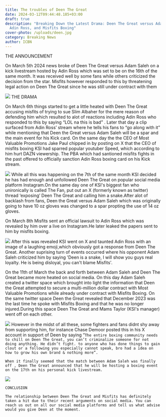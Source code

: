 ```yaml
---
title: The troubles of Deen The Great
date: 2024-03-12T09:44:48.185+03:00
draft: true
description: "Breaking Down the Latest Drama: Deen The Great versus Adam Saleh,
  Adin Ross, and Misfits Boxing"
cover-photo: /uploads/deen.jpg
category: Breaking News
author: ICBN
---
```

THE ANNOUNCEMENT

On March 5th 2024 news broke of Deen The Great versus Adam Saleh on a kick livestream hosted by Adin Ross which was set to be on the 16th of the same month. It was received well by some fans while others criticized the decision from the star. Misfits however responded to this by threatening legal action on Deen The Great since he was still under contract with them

![](https://pbs.twimg.com/media/GH7N8YmbEAAGRV4?format=jpg&name=small)
THE DRAMA

On March 6th things started to get a little heated with Deen The Great accusing misfits of trying to sue Slim Albaher for the mere reason of defending him which resulted to alot of reactions including Adin Ross who responded to this by saying “LOL na this is bad” . Later that day a clip surfaced from Adin Ross’ stream where he tells his fans to “go along with it” while mentioning that Deen the Great versus Adam Saleh will be a spar and the main event for his Kick card. On the same day the the CEO of Most Valuable Promotions Jake Paul chipped in by posting on X that the CEO of misfits boxing KSI had sparred popular youtuber Speed, which according to him hurt DAZN viewership. The PBA which had santioned misfits fights in the past offered to officially sanction Adin Ross boxing card on his Kick stream.

![](https://pbs.twimg.com/media/GIWylDBbcAA7Nwv?format=jpg&name=small)
While all this was happening on the 7th of the same month KSI decided he has had enough and unfollowed Deen The Great on popular social media platform Instagram.On the same day one of KSI's biggest fan who unironically is called The Fan, put out an X (formerly known as twitter) thread ‘exposing’ Deen The Great and calling him a snake.After alot of backlash from fans, Deen the Great versus Adam Saleh which was originally going to have 10 oz gloves was changed to a spar propting the use of 14 oz gloves.

On March 8th Misfits sent an official lawsuit to Adin Ross which was revealed by him over a live on Instagram.He later leaked the papers sent to him by misfits boxing.

![](https://pbs.twimg.com/media/GILHnnrXUAAAyMS?format=jpg&name=small)
After this was revealed KSI went on X and taunted Adin Ross with an image of a laughing emoji,which obviously got a response from Deen The Great. Another suprising turn of events occurred where his opponent Adam Saleh criticized him by saying 'Deen is a snake, I will show you guys real loyalty. He is being disloyal, you can't blame Misfits'.

On the 11th of March the back and forth between Adam Saleh and Deen The Great became more heated on social media. On this day Adam Saleh created a twitter space which brought into light the information that Deen the Great attempted to secure a multi-million dollar contract with Most Valuable Promotions while already under contract with Misfits Boxing. On the same twitter space Deen the Great revealed that December 2023 was the last time he spoke with Misfits Boxing and that he was no longer injured.During this space Deen The Great and Mams Taylor (KSI's manager) went off on each other.

![](https://pbs.twimg.com/media/GIaNYt4agAABK9N?format=jpg&name=small)
However in the midst of all these, some fighters and fans didnt shy away from supporting him, for instance Chase Demoor posted this in his X account in support of Deen by saying “`The entire boxing community needs to chill on Deen The Great, you can’t criminalize someone for not doing anything. He didn’t fight. to anyone who has done things to gain clout or a following you especially cannot speak, bro had a idea on how to grow his own brand & nothing more”.`

`When it finally seemed that the match between Adam Saleh was finally off , Deen The Great announced that he will be hosting a boxing event on the 17th on his personal kick livestream.`

![](https://pbs.twimg.com/media/GIAIsoabAAIX4ko?format=jpg&name=small)

`CONCLUSION`

`The relationship between Deen The Great and Misfits has definitely taken a hit due to their recent arguments on social media. You can reach us out on all our social media platforms and tell us what advise would you give Deen at the moment.`[
](https://twitter.com/ChaseDeMoor/status/1767235341692584429/photo/1)
